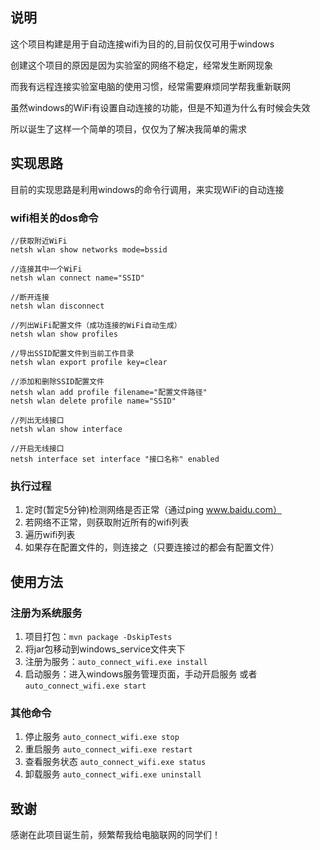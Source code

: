 ## 说明
这个项目构建是用于自动连接wifi为目的的,目前仅仅可用于windows

创建这个项目的原因是因为实验室的网络不稳定，经常发生断网现象

而我有远程连接实验室电脑的使用习惯，经常需要麻烦同学帮我重新联网

虽然windows的WiFi有设置自动连接的功能，但是不知道为什么有时候会失效

所以诞生了这样一个简单的项目，仅仅为了解决我简单的需求

## 实现思路
目前的实现思路是利用windows的命令行调用，来实现WiFi的自动连接
### wifi相关的dos命令
```dos
//获取附近WiFi
netsh wlan show networks mode=bssid

//连接其中一个WiFi
netsh wlan connect name="SSID"

//断开连接
netsh wlan disconnect

//列出WiFi配置文件（成功连接的WiFi自动生成）
netsh wlan show profiles

//导出SSID配置文件到当前工作目录
netsh wlan export profile key=clear

//添加和删除SSID配置文件
netsh wlan add profile filename="配置文件路径"
netsh wlan delete profile name="SSID"

//列出无线接口
netsh wlan show interface

//开启无线接口
netsh interface set interface "接口名称" enabled
```

### 执行过程
1. 定时(暂定5分钟)检测网络是否正常（通过ping www.baidu.com）
2. 若网络不正常，则获取附近所有的wifi列表
3. 遍历wifi列表
4. 如果存在配置文件的，则连接之（只要连接过的都会有配置文件）

## 使用方法
### 注册为系统服务
1. 项目打包：`mvn package -DskipTests`
2. 将jar包移动到windows_service文件夹下
3. 注册为服务：`auto_connect_wifi.exe install`
4. 启动服务：进入windows服务管理页面，手动开启服务 或者 `auto_connect_wifi.exe start`

### 其他命令
1. 停止服务 `auto_connect_wifi.exe stop`
2. 重启服务 `auto_connect_wifi.exe restart`
3. 查看服务状态 `auto_connect_wifi.exe status`
4. 卸载服务 `auto_connect_wifi.exe uninstall`

## 致谢
感谢在此项目诞生前，频繁帮我给电脑联网的同学们！
